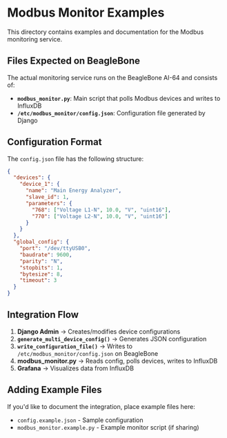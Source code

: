 # Modbus Monitor Examples

This directory contains examples and documentation for the Modbus monitoring service.

## Files Expected on BeagleBone

The actual monitoring service runs on the BeagleBone AI-64 and consists of:

- **`modbus_monitor.py`**: Main script that polls Modbus devices and writes to InfluxDB
- **`/etc/modbus_monitor/config.json`**: Configuration file generated by Django

## Configuration Format

The `config.json` file has the following structure:

```json
{
  "devices": {
    "device_1": {
      "name": "Main Energy Analyzer",
      "slave_id": 1,
      "parameters": {
        "768": ["Voltage L1-N", 10.0, "V", "uint16"],
        "770": ["Voltage L2-N", 10.0, "V", "uint16"]
      }
    }
  },
  "global_config": {
    "port": "/dev/ttyUSB0",
    "baudrate": 9600,
    "parity": "N",
    "stopbits": 1,
    "bytesize": 8,
    "timeout": 3
  }
}
```

## Integration Flow

1. **Django Admin** → Creates/modifies device configurations
2. **`generate_multi_device_config()`** → Generates JSON configuration
3. **`write_configuration_file()`** → Writes to `/etc/modbus_monitor/config.json` on BeagleBone
4. **modbus_monitor.py** → Reads config, polls devices, writes to InfluxDB
5. **Grafana** → Visualizes data from InfluxDB

## Adding Example Files

If you'd like to document the integration, place example files here:
- `config.example.json` - Sample configuration
- `modbus_monitor.example.py` - Example monitor script (if sharing)

